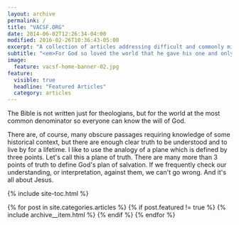 ```yaml
---
layout: archive
permalink: /
title: "VACSF.ORG"
date: 2014-06-02T12:26:34-04:00
modified: 2016-02-26T10:36:43-05:00
excerpt: "A collection of articles addressing difficult and commonly misinterpreted Scriptural passages or concepts."
subtitle: "<em>For God so loved the world that he gave his one and only Son, that whoever believes in him shall not perish but have eternal life (John 3:16)</em>."
image:
  feature: vacsf-home-banner-02.jpg
feature:
  visible: true
  headline: "Featured Articles"
  category: articles
---
```

The Bible is not written just for theologians, but for the world at the most common denominator so everyone can know the will of God.

There are, of course, many obscure passages requiring knowledge of some historical context, but there are enough clear truth to be understood and to live by for a lifetime. I like to use the analogy of a plane which is defined by three points. Let's call this a plane of truth. There are many more than 3 points of truth to define God's plan of salvation. If we frequently check our understanding, or interpretation, against them, we can't go wrong. And it's all about Jesus.

{% include site-toc.html %}

{% for post in site.categories.articles %}
  {% if post.featured != true %}
  {% include archive__item.html %}
  {% endif %}
{% endfor %}
